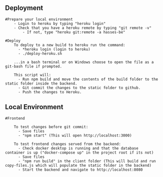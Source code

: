 ## Deployment
    #Prepare your local environment
        - Login to heroku by typing "heroku login"
        - Check that you have a heroku remote by typing "git remote -v"
            - If not, type "heroku git:remote -a hasses-be"
    
    #Deploy
        To deploy to a new build to heroku run the command: 
          - *heroku login (login to heroku)
          - ./deploy-heroku.sh 
  
        ...in a bash terminal or on Windows choose to open the file as a git-bash file if prompted.

        This script will:
          - Run npm build and move the contents of the build folder to the static folder inside the backend.
          - Git commit the changes to the static folder to github.
          - Push the changes to Heroku.

## Local Environment
    #Frontend

        To test changes before git commit:
          - Save files
          - "npm start" (This will open http://localhost:3000)
  
        To test frontend changes served from the backend:
          - Check docker desktop is running and that the database container is up ("docker-compose up" in the project root if its not)
          - Save files
          - "npm run build" in the client folder (This will build and run copy-files.js which will populate the static folder in the backend)
          - Start the backend and navigate to http://localhost:8080